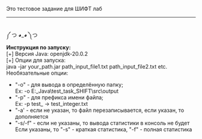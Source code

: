 Это тестовое задание для ШИФТ лаб<br><hr><br>
༼ つ ◕_◕ ༽つ<br><strong>Инструкция по запуску:</strong><br>
[+] Версия Java: openjdk-20.0.2<br> 
[+] Опции для запуска:<br>
java -jar your_path.jar path_input_file1.txt path_input_file2.txt etc.
<br>Необязательные опции:
+ "-o" - для вывода в определённую папку;<br>Ex: -o E:\_Java\test_task_SHIFT\src\output
+ "-p" - для префикса имени файла;<br>Ex: -p test_ -> test_integer.txt
+ "-a' - если не указан, то файл перезаписывается, если указан, то дополняется
+ "-s/-f" - если не указаны, то вывода статистики в консоль не будет
<br>Если указаны, то "-s" - краткая статистика, "-f" - полная статистика